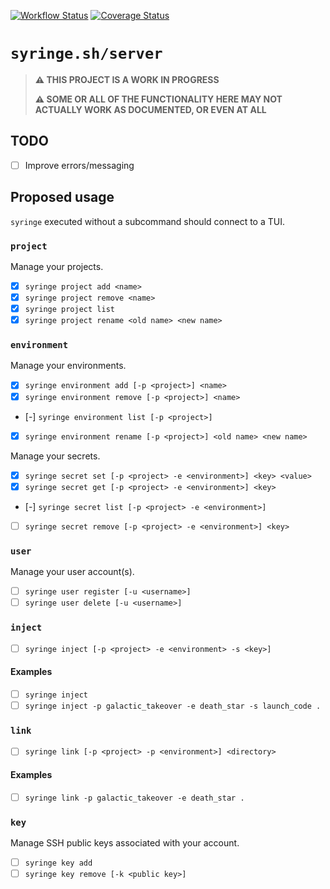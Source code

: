 [![Workflow Status](https://github.com/syringe-sh/server/actions/workflows/build.yml/badge.svg?branch=main)](https://github.com/syringe-sh/server/actions/workflows/build.yml?query=branch%3Amain)
[![Coverage Status](https://coveralls.io/repos/github/syringe-sh/server/badge.svg?branch=main)](https://coveralls.io/github/syringe-sh/server?branch=main)

# `syringe.sh/server`

> **⚠️ THIS PROJECT IS A WORK IN PROGRESS**
>
> **⚠️ SOME OR ALL OF THE FUNCTIONALITY HERE MAY NOT ACTUALLY WORK AS DOCUMENTED, OR EVEN AT ALL**

## TODO

- [ ] Improve errors/messaging

## Proposed usage

`syringe` executed without a subcommand should connect to a TUI.

### `project`

Manage your projects.

- [x] `syringe project add <name>`
- [x] `syringe project remove <name>`
- [x] `syringe project list`
- [x] `syringe project rename <old name> <new name>`

### `environment`

Manage your environments.

- [x] `syringe environment add [-p <project>] <name>`
- [x] `syringe environment remove [-p <project>] <name>`
- [-] `syringe environment list [-p <project>]`
- [x] `syringe environment rename [-p <project>] <old name> <new name>`

Manage your secrets.

- [x] `syringe secret set [-p <project> -e <environment>] <key> <value>`
- [x] `syringe secret get [-p <project> -e <environment>] <key>`
- [-] `syringe secret list [-p <project> -e <environment>]`
- [ ] `syringe secret remove [-p <project> -e <environment>] <key>`

### `user`

Manage your user account(s).

- [ ] `syringe user register [-u <username>]`
- [ ] `syringe user delete [-u <username>]`

### `inject`

- [ ] `syringe inject [-p <project> -e <environment> -s <key>]`

#### Examples

- [ ] `syringe inject`
- [ ] `syringe inject -p galactic_takeover -e death_star -s launch_code .`

### `link`

- [ ] `syringe link [-p <project> -p <environment>] <directory>`

#### Examples

- [ ] `syringe link -p galactic_takeover -e death_star .`

### `key`

Manage SSH public keys associated with your account.

- [ ] `syringe key add`
- [ ] `syringe key remove [-k <public key>]`
